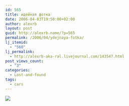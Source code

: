 ```yaml
---
id: 565
title: идейная фотка
date: 2006-04-03T19:50:00+02:00
author: alexrb
layout: post
guid: http://alexrb.name/?p=565
permalink: /2006/04/ydejnaya-fotka/
lj_itemid:
  - "560"
lj_permalink:
  - http://alexrb-aka-ral.livejournal.com/143547.html
post_views_count:
  - "3"
categories:
  - Lost-and-found
tags:
  - cars
---
```

<!--more для любителей немецких машин-->

![](http://bmw.kiev.ua/club/photos/2497.jpg)